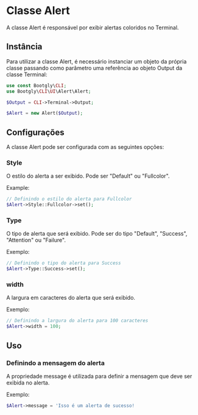 # Classe Alert

A classe Alert é responsável por exibir alertas coloridos no Terminal.

## Instância

Para utilizar a classe Alert, é necessário instanciar um objeto da própria classe passando como parâmetro uma referência ao objeto Output da classe Terminal:

```php
use const Bootgly\CLI;
use Bootgly\CLI\UI\Alert\Alert;

$Output = CLI->Terminal->Output;

$Alert = new Alert($Output);
```

## Configurações

A classe Alert pode ser configurada com as seguintes opções:

### Style

O estilo do alerta a ser exibido. Pode ser "Default" ou "Fullcolor".

Example:

```php
// Definindo o estilo do alerta para Fullcolor
$Alert->Style::Fullcolor->set();
```

### Type

O tipo de alerta que será exibido. Pode ser do tipo "Default", "Success", "Attention" ou "Failure".

Exemplo:

```php
// Definindo o tipo do alerta para Success
$Alert->Type::Success->set();
```

### width

A largura em caracteres do alerta que será exibido.

Exemplo:

```php
// Definindo a largura do alerta para 100 caracteres
$Alert->width = 100;
```

## Uso

### Definindo a mensagem do alerta

A propriedade message é utilizada para definir a mensagem que deve ser exibida no alerta.

Exemplo:

```php
$Alert->message = 'Isso é um alerta de sucesso!
```
